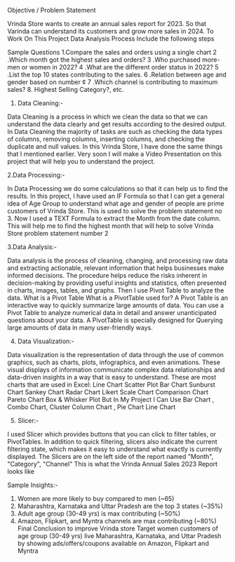 Objective / Problem Statement

Vrinda Store wants to create an annual sales report for 2023. So that Varinda can understand its customers and grow more sales in 2024. To Work On This Project Data Analysis Process Include the following steps

Sample Questions
 1.Compare the sales and orders using a single chart 
2 .Which month got the highest sales and orders? 
3 .Who purchased more- men or women in 2022? 
4 .What are the different order status in 2022? 
5 .List the top 10 states contributing to the sales.
 6 .Relation between age and gender based on number ¢ 
7 .Which channel is contributing to maximum sales? 8. Highest Selling Category?, etc.

1.	Data Cleaning:-
   
Data Cleaning is a process in which we clean the data so that we can understand the data clearly and get results according to the desired output. In Data Cleaning the majority of tasks are such as checking the data types of columns, removing columns, inserting columns, and checking the duplicate and null values. In this Vrinda Store, I have done the same things that I mentioned earlier. Very soon I will make a Video Presentation on this project that will help you to understand the project.

2.Data Processing:-

In Data Processing we do some calculations so that it can help us to find the results. In this project, I have used an IF Formula so that I can get a general idea of Age Group to understand what age and gender of people are prime customers of Vrinda Store. This is used to solve the problem statement no 3. Now I used a TEXT Formula to extract the Month from the date column. This will help me to find the highest month that will help to solve Vrinda Store problem statement number 2

3.Data Analysis:-

Data analysis is the process of cleaning, changing, and processing raw data and extracting actionable, relevant information that helps businesses make informed decisions. The procedure helps reduce the risks inherent in decision-making by providing useful insights and statistics, often presented in charts, images, tables, and graphs. Then I use Pivot Table to analyze the data. What is a Pivot Table
What is a PivotTable used for?
A Pivot Table is an interactive way to quickly summarize large amounts of data. You can use a Pivot Table to analyze numerical data in detail and answer unanticipated questions about your data. A PivotTable is specially designed for Querying large amounts of data in many user-friendly ways.

4.	Data Visualization:-

Data visualization is the representation of data through the use of common graphics, such as charts, plots, infographics, and even animations. These visual displays of information communicate complex data relationships and data-driven insights in a way that is easy to understand. These are most charts that are used in Excel: Line Chart Scatter Plot Bar Chart Sunburst Chart Sankey Chart Radar Chart Likert Scale Chart Comparison Chart Pareto Chart Box & Whisker Plot But In My Project I Can Use Bar Chart , Combo Chart, Cluster Column Chart , Pie Chart Line Chart

5.	Slicer:-
   
I used Slicer which provides buttons that you can click to filter tables, or PivotTables. In addition to quick filtering, slicers also indicate the current filtering state, which makes it easy to understand what exactly is currently displayed. The Slicers are on the left side of the report named "Month", "Category", "Channel" This is what the Vrinda Annual Sales 2023 Report looks like

Sample Insights:-

1.	Women are more likely to buy compared to men (~65)
2.	Maharashtra, Karnataka and Uttar Pradesh are the top 3 states (~35%)
3.	Adult age group (30-49 yrs) is max contributing (~50%)
4.	Amazon, Flipkart, and Myntra channels are max contributing (~80%)
Final Conclusion to improve Vrinda store
Target women customers of age group (30-49 yrs) live Maharashtra, Karnataka, and Uttar Pradesh by showing ads/offers/coupons available on Amazon, Flipkart and Myntra






